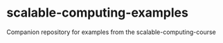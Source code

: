 # scalable-computing-examples
Companion repository for examples from the scalable-computing-course 
